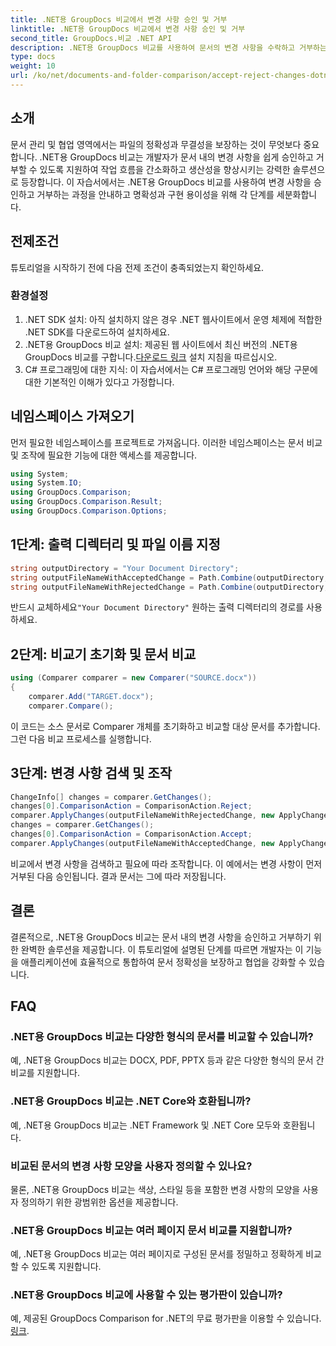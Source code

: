 ```yaml
---
title: .NET용 GroupDocs 비교에서 변경 사항 승인 및 거부
linktitle: .NET용 GroupDocs 비교에서 변경 사항 승인 및 거부
second_title: GroupDocs.비교 .NET API
description: .NET용 GroupDocs 비교를 사용하여 문서의 변경 사항을 수락하고 거부하는 방법을 알아보세요. 문서 작업 흐름을 손쉽게 간소화하세요.
type: docs
weight: 10
url: /ko/net/documents-and-folder-comparison/accept-reject-changes-dotnet/
---
```

## 소개
문서 관리 및 협업 영역에서는 파일의 정확성과 무결성을 보장하는 것이 무엇보다 중요합니다. .NET용 GroupDocs 비교는 개발자가 문서 내의 변경 사항을 쉽게 승인하고 거부할 수 있도록 지원하여 작업 흐름을 간소화하고 생산성을 향상시키는 강력한 솔루션으로 등장합니다. 이 자습서에서는 .NET용 GroupDocs 비교를 사용하여 변경 사항을 승인하고 거부하는 과정을 안내하고 명확성과 구현 용이성을 위해 각 단계를 세분화합니다.
## 전제조건
튜토리얼을 시작하기 전에 다음 전제 조건이 충족되었는지 확인하세요.
### 환경설정
1. .NET SDK 설치: 아직 설치하지 않은 경우 .NET 웹사이트에서 운영 체제에 적합한 .NET SDK를 다운로드하여 설치하세요.
2.  .NET용 GroupDocs 비교 설치: 제공된 웹 사이트에서 최신 버전의 .NET용 GroupDocs 비교를 구합니다.[다운로드 링크](https://releases.groupdocs.com/comparison/net/) 설치 지침을 따르십시오.
3. C# 프로그래밍에 대한 지식: 이 자습서에서는 C# 프로그래밍 언어와 해당 구문에 대한 기본적인 이해가 있다고 가정합니다.

## 네임스페이스 가져오기
먼저 필요한 네임스페이스를 프로젝트로 가져옵니다. 이러한 네임스페이스는 문서 비교 및 조작에 필요한 기능에 대한 액세스를 제공합니다.

```csharp
using System;
using System.IO;
using GroupDocs.Comparison;
using GroupDocs.Comparison.Result;
using GroupDocs.Comparison.Options;
```
## 1단계: 출력 디렉터리 및 파일 이름 지정
```csharp
string outputDirectory = "Your Document Directory";
string outputFileNameWithAcceptedChange = Path.Combine(outputDirectory, "RESULT_WITH_ACCEPTED_CHANGE.docx");
string outputFileNameWithRejectedChange = Path.Combine(outputDirectory, "RESULT_WITH_REJECTED_CHANGE.docx");
```
 반드시 교체하세요`"Your Document Directory"` 원하는 출력 디렉터리의 경로를 사용하세요.
## 2단계: 비교기 초기화 및 문서 비교
```csharp
using (Comparer comparer = new Comparer("SOURCE.docx"))
{
    comparer.Add("TARGET.docx");
    comparer.Compare();
```
이 코드는 소스 문서로 Comparer 개체를 초기화하고 비교할 대상 문서를 추가합니다. 그런 다음 비교 프로세스를 실행합니다.
## 3단계: 변경 사항 검색 및 조작
```csharp
ChangeInfo[] changes = comparer.GetChanges();
changes[0].ComparisonAction = ComparisonAction.Reject;
comparer.ApplyChanges(outputFileNameWithRejectedChange, new ApplyChangeOptions { Changes = changes, SaveOriginalState = true });
changes = comparer.GetChanges();
changes[0].ComparisonAction = ComparisonAction.Accept;
comparer.ApplyChanges(outputFileNameWithAcceptedChange, new ApplyChangeOptions { Changes = changes });
```
비교에서 변경 사항을 검색하고 필요에 따라 조작합니다. 이 예에서는 변경 사항이 먼저 거부된 다음 승인됩니다. 결과 문서는 그에 따라 저장됩니다.

## 결론
결론적으로, .NET용 GroupDocs 비교는 문서 내의 변경 사항을 승인하고 거부하기 위한 완벽한 솔루션을 제공합니다. 이 튜토리얼에 설명된 단계를 따르면 개발자는 이 기능을 애플리케이션에 효율적으로 통합하여 문서 정확성을 보장하고 협업을 강화할 수 있습니다.
## FAQ
### .NET용 GroupDocs 비교는 다양한 형식의 문서를 비교할 수 있습니까?
예, .NET용 GroupDocs 비교는 DOCX, PDF, PPTX 등과 같은 다양한 형식의 문서 간 비교를 지원합니다.
### .NET용 GroupDocs 비교는 .NET Core와 호환됩니까?
예, .NET용 GroupDocs 비교는 .NET Framework 및 .NET Core 모두와 호환됩니다.
### 비교된 문서의 변경 사항 모양을 사용자 정의할 수 있나요?
물론, .NET용 GroupDocs 비교는 색상, 스타일 등을 포함한 변경 사항의 모양을 사용자 정의하기 위한 광범위한 옵션을 제공합니다.
### .NET용 GroupDocs 비교는 여러 페이지 문서 비교를 지원합니까?
예, .NET용 GroupDocs 비교는 여러 페이지로 구성된 문서를 정밀하고 정확하게 비교할 수 있도록 지원합니다.
### .NET용 GroupDocs 비교에 사용할 수 있는 평가판이 있습니까?
 예, 제공된 GroupDocs Comparison for .NET의 무료 평가판을 이용할 수 있습니다.[링크](https://releases.groupdocs.com/).